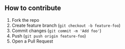 ## How to contribute
1. Fork the repo
2. Create feature branch (`git checkout -b feature-foo`)
3. Commit changes (`git commit -m 'Add foo'`)
4. Push (`git push origin feature-foo`)
5. Open a Pull Request
